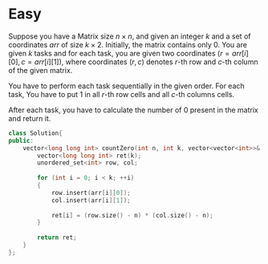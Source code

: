 # Easy

Suppose you have a Matrix size $n \times n$, and given an integer $k$ and a set of coordinates $arr$ of size $k \times 2$. Initially, the matrix contains only $0$. You are given $k$ tasks and for each task, you are given two coordinates $(r = arr[i][0],c = arr[i][1])$, where coordinates $(r,c)$ denotes $r$-th row and $c$-th column of the given matrix.

You have to perform each task sequentially in the given order. For each task, You have to put $1$ in all $r$-th row cells and all $c$-th columns cells.

After each task, you have to calculate the number of $0$ present in the matrix and return it.

```cpp
class Solution{
public:
    vector<long long int> countZero(int n, int k, vector<vector<int>>& arr){
        vector<long long int> ret(k);
        unordered_set<int> row, col;
        
        for (int i = 0; i < k; ++i)
        {
            row.insert(arr[i][0]);
            col.insert(arr[i][1]);
          
            ret[i] = (row.size() - n) * (col.size() - n);
        }
        
        return ret;
    }
};
```
